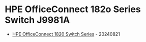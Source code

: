 # HPE OfficeConnect 182o Series Switch J9981A

* [HPE OfficeConnect 1820 Switch Series](https://support.hpe.com/connect/s/product?language=en_US&kmpmoid=7687976&tab=manuals) - 20240821
